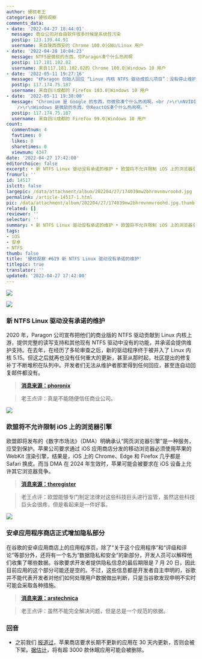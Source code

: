 ```yaml
---
author: 硬核老王
categories: 硬核观察
comments_data:
- date: '2022-04-27 18:44:01'
  message: 商业公司对自由软件很多时候是系统性污染
  postip: 123.139.44.91
  username: 来自陕西西安的 Chrome 100.0|GNU/Linux 用户
- date: '2022-04-28 10:04:23'
  message: NTFS是微软的东西，你Paragon凑个什么热闹啊
  postip: 117.181.102.82
  username: 来自117.181.102.82的 Chrome 100.0|Windows 10 用户
- date: '2022-05-11 19:27:16'
  message: "《Paragon 创始人回应 “Linux 内核 NTFS 驱动成孤儿项目”：没有停止维护》<br />\r\n来源：oschina.net/news/195205/konstantin-reply-ntfs-orphan"
  postip: 117.174.75.187
  username: 来自四川成都的 Firefox 103.0|Windows 10 用户
- date: '2022-05-11 19:38:00'
  message: "Chromium 是 Google 的东西，你微软凑个什么热闹啊。<br />\r\nNVIDIA 是英伟达的东西，你 ouveau 凑个什么热闹啊。<br
    />\r\nWindows 是微软的东西，你ReactOS凑个什么热闹啊。"
  postip: 117.174.75.187
  username: 来自四川成都的 Firefox 99.0|Windows 10 用户
count:
  commentnum: 4
  favtimes: 0
  likes: 0
  sharetimes: 0
  viewnum: 4347
date: '2022-04-27 17:42:00'
editorchoice: false
excerpt: • 新 NTFS Linux 驱动没有承诺的维护 • 欧盟将不允许限制 iOS 上的浏览器引擎 • 安卓应用程序商店正式增加隐私部分
fromurl: ''
id: 14517
islctt: false
largepic: /data/attachment/album/202204/27/174039mw2bhrmvnmvroohd.jpg
permalink: /article-14517-1.html
pic: /data/attachment/album/202204/27/174039mw2bhrmvnmvroohd.jpg.thumb.jpg
related: []
reviewer: ''
selector: ''
summary: • 新 NTFS Linux 驱动没有承诺的维护 • 欧盟将不允许限制 iOS 上的浏览器引擎 • 安卓应用程序商店正式增加隐私部分
tags:
- iOS
- 安卓
- NTFS
thumb: false
title: '硬核观察 #619 新 NTFS Linux 驱动没有承诺的维护'
titlepic: true
translator: ''
updated: '2022-04-27 17:42:00'
---
```


![](/data/attachment/album/202204/27/174039mw2bhrmvnmvroohd.jpg)


![](/data/attachment/album/202204/27/174048uw74nmzjm0r44erh.jpg)


### 新 NTFS Linux 驱动没有承诺的维护


2020 年，Paragon 公司宣布把他们的商业版的 NTFS 驱动贡献到 Linux 内核上游，提供完整的读写支持和其他现有 NTFS 驱动中没有的功能，并承诺会提供维护支持。在去年，在经历了多轮审查之后，新的驱动程序终于被并入了 Linux 内核 5.15。但这之后就再也没有任何重大的更新，甚至从那时起，社区提出的修复补丁不断堆积在队列中。开发者们无法从维护者那里得到任何回应，甚至连自动回复邮件都没有。



> 
> **[消息来源：phoronix](https://www.phoronix.com/scan.php?page=news_item&px=NTFS3-Linux-Driver-2022-Sad)**
> 
> 
> 



> 
> 老王点评：真是不能随便信任商业公司。
> 
> 
> 


![](/data/attachment/album/202204/27/174100wh5l4tjg4gt44427.jpg)


### 欧盟将不允许限制 iOS 上的浏览器引擎


欧盟即将发布的《数字市场法》（DMA）明确承认“网页浏览器引擎”是一种服务，应受到保护。苹果公司要求通过 iOS 应用商店分发的移动浏览器必须使用苹果的 WebKit 渲染引擎，结果是，iOS 上的 Chrome、Edge 和 Firefox 几乎都是 Safari 换皮。而当 DMA 在 2024 年生效时，苹果可能会被要求在 iOS 设备上允许其它浏览器竞争。



> 
> **[消息来源：theregister](https://www.theregister.com/2022/04/26/apple_ios_browser/)**
> 
> 
> 



> 
> 老王点评：欧盟能够专门制定法律对这些科技巨头进行监管，虽然这些科技巨头会很疼，但是看起来是一件好事。
> 
> 
> 


![](/data/attachment/album/202204/27/174326vofa3tggb3aeegax.jpg)


### 安卓应用程序商店正式增加隐私部分


在谷歌的安卓应用商店上的应用程序页，除了“关于这个应用程序”和“评级和评论”等部分外，还将有一个名为“数据隐私和安全”的新部分，开发人员可以解释他们收集了哪些数据。谷歌要求开发者提供隐私信息的最后期限是 7 月 20 日，因此目前应用的这个部分可能还是空的。不过，这些信息都是开发者自主申明的，谷歌并不能代表开发者对他们如何处理用户数据做出判断，只是当谷歌发现申明不实时可能会采取各种措施。



> 
> **[消息来源：arstechnica](https://arstechnica.com/gadgets/2022/04/androids-app-store-privacy-section-starts-rolling-out-today/)**
> 
> 
> 



> 
> 老王点评：虽然不能完全解决问题，但是总是一个规范的依据。
> 
> 
> 


### 回音


* 之前我们 [报道过](/article-14506-1.html)，苹果商店要求长期不更新的应用在 30 天内更新，否则会被下架。[据估计](https://techcrunch.com/2022/04/26/thousands-of-semi-active-apps-could-be-caught-up-in-latest-app-store-purge/)，将有超 3000 款休眠应用可能会被删除。